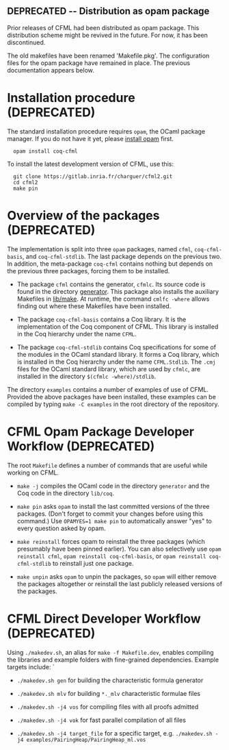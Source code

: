 ## DEPRECATED -- Distribution as opam package

Prior releases of CFML had been distributed as opam package.
This distribution scheme might be revived in the future.
For now, it has been discontinued. 

The old makefiles have been renamed 'Makefile.pkg'.
The configuration files for the opam package have remained in place.
The previous documentation appears below.


# Installation procedure (DEPRECATED)

The standard installation procedure requires `opam`, the OCaml package
manager. If you do not have it yet, please
[install opam](https://opam.ocaml.org/doc/Install.html) first.

```
  opam install coq-cfml
```

To install the latest development version of CFML, use this:

```
  git clone https://gitlab.inria.fr/charguer/cfml2.git
  cd cfml2
  make pin
```

# Overview of the packages (DEPRECATED)

The implementation is split into three `opam` packages, named `cfml`,
`coq-cfml-basis`, and `coq-cfml-stdlib`. The last package depends on
the previous two. In addition, the meta-package `coq-cfml` contains
nothing but depends on the previous three packages, forcing them to
be installed.

- The package `cfml` contains the generator, `cfmlc`. Its source code is found
  in the directory [generator](generator). This package also installs the
  auxiliary Makefiles in [lib/make](lib/make). At runtime, the command `cmlfc
  -where` allows finding out where these Makefiles have been installed.

- The package `coq-cfml-basis` contains a Coq library. It is the
  implementation of the Coq component of CFML. This library is installed in
  the Coq hierarchy under the name `CFML`.

- The package `coq-cfml-stdlib` contains Coq specifications for some of the
  modules in the OCaml standard library. It forms a Coq library, which is
  installed in the Coq hierarchy under the name `CFML.Stdlib`. The
  `.cmj` files for the OCaml standard library, which are used by `cfmlc`,
  are installed in the directory `$(cfmlc -where)/stdlib`.

The directory `examples` contains a number of examples of use of CFML.
Provided the above packages have been installed, these examples can be
compiled by typing `make -C examples` in the root directory of the repository.

# CFML Opam Package Developer Workflow (DEPRECATED)

The root `Makefile` defines a number of commands that are useful while working
on CFML.

* `make -j` compiles the OCaml code in the directory `generator`
  and the Coq code in the directory `lib/coq`.

* `make pin` asks `opam` to install the last committed versions of the three
  packages. (Don't forget to commit your changes before using this command.)
  Use `OPAMYES=1 make pin` to automatically answer "yes" to every question
  asked by opam.

* `make reinstall` forces opam to reinstall the three packages
  (which presumably have been pinned earlier). You can also
  selectively use `opam reinstall cfml`,
  `opam reinstall coq-cfml-basis`, or
  `opam reinstall coq-cfml-stdlib` to reinstall just one package.

* `make unpin` asks `opam` to unpin the packages, so `opam` will either remove
  the packages altogether or reinstall the last publicly released versions of
  the packages.

# CFML Direct Developer Workflow (DEPRECATED)

Using `./makedev.sh`, an alias for `make -f Makefile.dev`, enables
compiling the libraries and example folders with fine-grained dependencies.
Example targets include: `

* `./makedev.sh gen` for building the characteristic formula generator

* `./makedev.sh mlv` for building `*._mlv` characteristic formulae files

* `./makedev.sh -j4 vos` for compiling files with all proofs admitted

* `./makedev.sh -j4 vok` for fast parallel compilation of all files

* `./makedev.sh -j4 target_file` for a specific target, e.g.
  `./makedev.sh -j4 examples/PairingHeap/PairingHeap_ml.vos`


